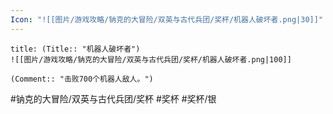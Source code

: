 ```yaml
---
Icon: "![[图片/游戏攻略/钠克的大冒险/双英与古代兵团/奖杯/机器人破坏者.png|30]]"
---
```

```ad-common-silver-trophy
title: (Title:: "机器人破坏者")
![[图片/游戏攻略/钠克的大冒险/双英与古代兵团/奖杯/机器人破坏者.png|100]]

(Comment:: "击败700个机器人敌人。")
```

#钠克的大冒险/双英与古代兵团/奖杯 #奖杯 #奖杯/银
